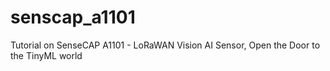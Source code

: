 # senscap_a1101
Tutorial on SenseCAP A1101 - LoRaWAN Vision AI Sensor, Open the Door to the TinyML world
